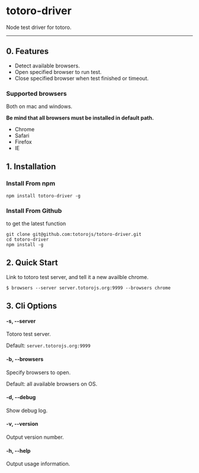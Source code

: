 # totoro-driver

Node test driver for totoro.

---

## 0. Features

- Detect available browsers.
- Open specified browser to run test.
- Close specified browser when test finished or timeout.

### Supported browsers

Both on mac and windows.

**Be mind that all browsers must be installed in default path.**

- Chrome
- Safari
- Firefox
- IE

## 1. Installation

### Install From npm

```
npm install totoro-driver -g
```

### Install From Github

to get the latest function

```
git clone git@github.com:totorojs/totoro-driver.git
cd totoro-driver
npm install -g
```

## 2. Quick Start

Link to totoro test server, and tell it a new availble chrome.

```
$ browsers --server server.totorojs.org:9999 --browsers chrome
```

## 3. Cli Options

#### -s, --server

Totoro test server.

Default: `server.totorojs.org:9999`

#### -b, --browsers

Specify browsers to open.

Default: all available browsers on OS.

#### -d, --debug

Show debug log.

#### -v, --version

Output version number.

#### -h, --help

Output usage information.



